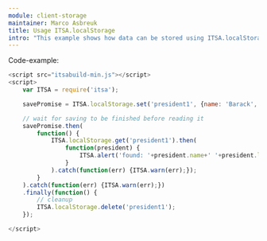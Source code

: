 ```yaml
---
module: client-storage
maintainer: Marco Asbreuk
title: Usage ITSA.localStorage
intro: "This example shows how data can be stored using ITSA.localStorage"
---
```


<p class="spaced">Code-example:</p>


```js
<script src="itsabuild-min.js"></script>
<script>
    var ITSA = require('itsa');

    savePromise = ITSA.localStorage.set('president1', {name: 'Barack', lastName: 'Obama', 'birth': 1961})

    // wait for saving to be finished before reading it
    savePromise.then(
        function() {
            ITSA.localStorage.get('president1').then(
                function(president) {
                    ITSA.alert('found: '+president.name+' '+president.lastName);
                }
            ).catch(function(err) {ITSA.warn(err);});
        }
    ).catch(function(err) {ITSA.warn(err);})
    .finally(function() {
        // cleanup
        ITSA.localStorage.delete('president1');
    });

</script>
```

<script src="../../dist/itsabuild-min.js"></script>
<script>
    var ITSA = require('itsa');

    savePromise = ITSA.localStorage.set('president1', {name: 'Barack', lastName: 'Obama', 'birth': 1961})

    // wait for saving to be finished before reading it
    savePromise.then(
        function() {
            ITSA.localStorage.get('president1').then(
                function(president) {
                    ITSA.alert('found: '+president.name+' '+president.lastName);
                }
            ).catch(function(err) {ITSA.warn(err);});
        }
    ).catch(function(err) {ITSA.warn(err);})
    .finally(function() {
        // cleanup
        return ITSA.localStorage.delete('president1');
    })
    .catch(function(err) {ITSA.warn(err);})

</script>

